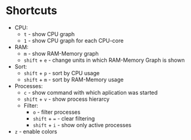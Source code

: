 #                  Shortcuts

* CPU:
    * `t` - show CPU graph
    * `1` - show CPU graph for each CPU-core
* RAM:
    * `m` - show RAM-Memory graph
    * `shift` + `e` - change units in which RAM-Memory Graph is shown
* Sort:
    * `shift` + `p` - sort by CPU usage
    * `shift` + `m` - sort by RAM-Memory usage
* Processes:
    * `c` - show command with which aplication was started
    * `shift` + `v` - show process hierarcy
    * Filter:
        * `o` - filter processes
        * `shift` + `=` - clear filtering
        * `shift` + `i` - show only active processes
* `z` - enable colors